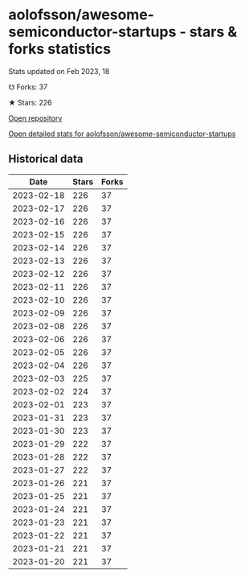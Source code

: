 # aolofsson/awesome-semiconductor-startups - stars & forks statistics

Stats updated on Feb 2023, 18

☋ Forks: 37

★ Stars: 226

[Open repository](https://github.com/aolofsson/awesome-semiconductor-startups)

[Open detailed stats for aolofsson/awesome-semiconductor-startups](https://reviewgithub.com/rep/aolofsson/awesome-semiconductor-startups)

## Historical data
| Date | Stars | Forks |
|------|-------|-------|
| 2023-02-18 | 226 | 37 | 
| 2023-02-17 | 226 | 37 | 
| 2023-02-16 | 226 | 37 | 
| 2023-02-15 | 226 | 37 | 
| 2023-02-14 | 226 | 37 | 
| 2023-02-13 | 226 | 37 | 
| 2023-02-12 | 226 | 37 | 
| 2023-02-11 | 226 | 37 | 
| 2023-02-10 | 226 | 37 | 
| 2023-02-09 | 226 | 37 | 
| 2023-02-08 | 226 | 37 | 
| 2023-02-06 | 226 | 37 | 
| 2023-02-05 | 226 | 37 | 
| 2023-02-04 | 226 | 37 | 
| 2023-02-03 | 225 | 37 | 
| 2023-02-02 | 224 | 37 | 
| 2023-02-01 | 223 | 37 | 
| 2023-01-31 | 223 | 37 | 
| 2023-01-30 | 223 | 37 | 
| 2023-01-29 | 222 | 37 | 
| 2023-01-28 | 222 | 37 | 
| 2023-01-27 | 222 | 37 | 
| 2023-01-26 | 221 | 37 | 
| 2023-01-25 | 221 | 37 | 
| 2023-01-24 | 221 | 37 | 
| 2023-01-23 | 221 | 37 | 
| 2023-01-22 | 221 | 37 | 
| 2023-01-21 | 221 | 37 | 
| 2023-01-20 | 221 | 37 | 

